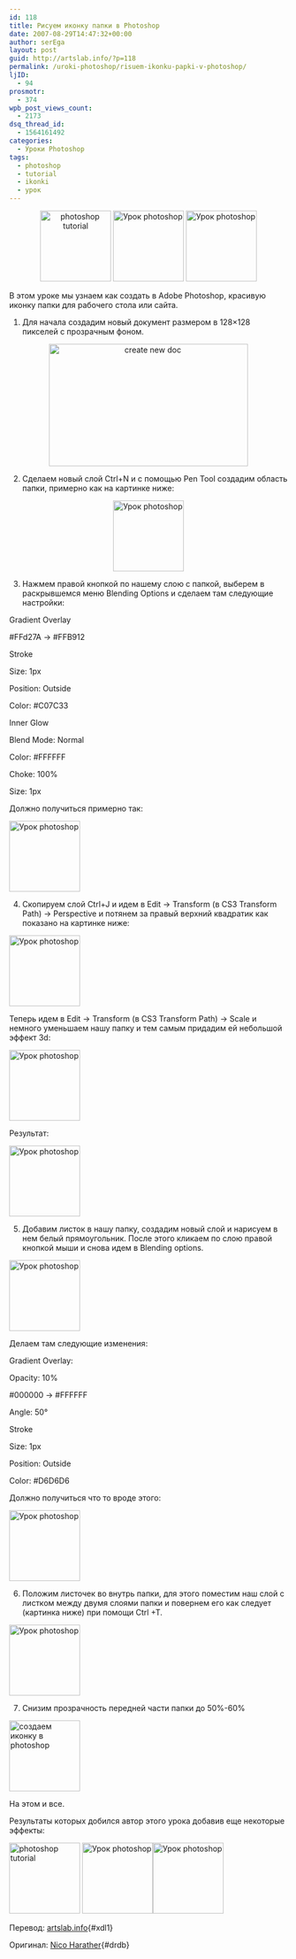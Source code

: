 ```yaml
---
id: 118
title: Рисуем иконку папки в Photoshop
date: 2007-08-29T14:47:32+00:00
author: serEga
layout: post
guid: http://artslab.info/?p=118
permalink: /uroki-photoshop/risuem-ikonku-papki-v-photoshop/
ljID:
  - 94
prosmotr:
  - 374
wpb_post_views_count:
  - 2173
dsq_thread_id:
  - 1564161492
categories:
  - Уроки Photoshop
tags:
  - photoshop
  - tutorial
  - ikonki
  - урок
---
```

<p style="text-align: center">
  <img src="http://img248.imageshack.us/img248/9429/finalxn8.gif" title="photoshop tutorial" alt="photoshop tutorial" border="0" height="128" width="128" /> <img src="http://img248.imageshack.us/img248/5382/foldersheetxge7.gif" title="Урок photoshop" alt="Урок photoshop" border="0" height="128" width="128" /> <img src="http://img248.imageshack.us/img248/9684/folderworldlx9.gif" title="Урок photoshop" alt="Урок photoshop" border="0" height="128" width="128" />
</p>

В этом уроке мы узнаем как создать в Adobe Photoshop, красивую иконку папки для рабочего стола или сайта.

<!--more-->



1. Для начала создадим новый документ размером в 128&#215;128 пикселей с прозрачным фоном.

<p style="text-align: center">
  <img src="http://img253.imageshack.us/img253/1259/newkm5.jpg" title="create new doc" alt="create new doc" border="0" height="221" width="360" />
</p>

2. Сделаем новый слой Ctrl+N и с помощью Pen Tool создадим область папки, примерно как на картинке ниже:

<p style="text-align: center">
  <img src="http://img248.imageshack.us/img248/1871/step2ub2.gif" title="Урок photoshop" alt="Урок photoshop" border="0" height="128" width="128" />
</p>

3. Нажмем правой кнопкой по нашему слою с папкой, выберем в раскрывшемся меню Blending Options и сделаем там следующие настройки:

Gradient Overlay

#FFd27A -> #FFB912

Stroke

Size: 1px

Position: Outside

Color: #C07C33

Inner Glow

Blend Mode: Normal

Color: #FFFFFF

Choke: 100%

Size: 1px

Должно получиться примерно так:

<img src="http://img248.imageshack.us/img248/4572/step3ej5.gif" title="Урок photoshop" alt="Урок photoshop" border="0" height="128" width="128" />

4. Скопируем слой Ctrl+J и идем в Edit -> Transform (в CS3 Transform Path) -> Perspective и потянем за правый верхний квадратик как показано на картинке ниже:

<img src="http://img248.imageshack.us/img248/5980/pic1fi5.gif" title="Урок photoshop" alt="Урок photoshop" border="0" height="128" width="128" />

Теперь идем в Edit -> Transform (в CS3 Transform Path) -> Scale и немного уменьшаем нашу папку и тем самым придадим ей небольшой эффект 3d:

<img src="http://img248.imageshack.us/img248/1765/pic2vo8.gif" title="Урок photoshop" alt="Урок photoshop" border="0" height="128" width="128" />

Результат:

<img src="http://img248.imageshack.us/img248/4294/step4qi5.gif" title="Урок photoshop" alt="Урок photoshop" border="0" height="128" width="128" />

5. Добавим листок в нашу папку, создадим новый слой и нарисуем в нем белый прямоугольник. После этого кликаем по слою правой кнопкой мыши и снова идем в Blending options.

<img src="http://img248.imageshack.us/img248/7861/step5nm5.gif" title="Урок photoshop" alt="Урок photoshop" border="0" height="128" width="128" />

Делаем там следующие изменения:

Gradient Overlay:

Opacity: 10%

#000000 -> #FFFFFF

Angle: 50°

Stroke

Size: 1px

Position: Outside

Color: #D6D6D6

Должно получиться что то вроде этого:

<img src="http://img248.imageshack.us/img248/643/step6jv0.gif" title="Урок photoshop" alt="Урок photoshop" border="0" height="128" width="128" />

6. Положим листочек во внутрь папки, для этого поместим наш слой с листком между двумя слоями папки и повернем его как следует (картинка ниже) при помощи Ctrl +T.

<img src="http://img248.imageshack.us/img248/3253/step7oh4.gif" title="Урок photoshop" alt="Урок photoshop" border="0" height="128" width="128" />

7. Снизим прозрачность передней части папки до 50%-60%

<img src="http://img248.imageshack.us/img248/6024/step8ou9.gif" title="создаем иконку в photoshop" alt="создаем иконку в photoshop" border="0" height="128" width="128" />

На этом и все.

Результаты которых добился автор этого урока добавив еще некоторые эффекты:

 <img src="http://img248.imageshack.us/img248/9429/finalxn8.gif" title="photoshop tutorial" alt="photoshop tutorial" border="0" height="128" width="128" /> <img src="http://img248.imageshack.us/img248/5382/foldersheetxge7.gif" title="Урок photoshop" alt="Урок photoshop" border="0" height="128" width="128" /><img src="http://img248.imageshack.us/img248/9684/folderworldlx9.gif" title="Урок photoshop" alt="Урок photoshop" border="0" height="128" width="128" />

Перевод: [artslab.info](http://artslab.info// "artslab.info"){#xdl1}

Оригинал: [Nico Harather](http://www.webdesign.org/web/photoshop/web-layout/how-to-make-a-folder-icon.6433.html "Nico Harather"){#drdb}